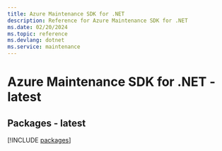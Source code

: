 ```yaml
---
title: Azure Maintenance SDK for .NET
description: Reference for Azure Maintenance SDK for .NET
ms.date: 02/20/2024
ms.topic: reference
ms.devlang: dotnet
ms.service: maintenance
---
```

# Azure Maintenance SDK for .NET - latest
## Packages - latest
[!INCLUDE [packages](maintenance-index.md)]